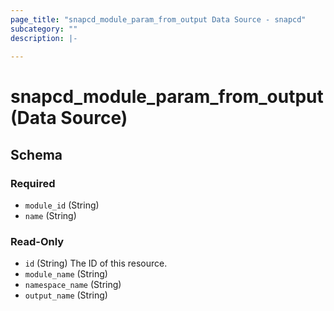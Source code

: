 ```yaml
---
page_title: "snapcd_module_param_from_output Data Source - snapcd"
subcategory: ""
description: |-
  
---
```


# snapcd_module_param_from_output (Data Source)






<!-- schema generated by tfplugindocs -->
## Schema

### Required

- `module_id` (String)
- `name` (String)

### Read-Only

- `id` (String) The ID of this resource.
- `module_name` (String)
- `namespace_name` (String)
- `output_name` (String)
